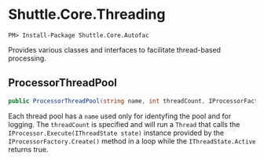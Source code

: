 # Shuttle.Core.Threading

```
PM> Install-Package Shuttle.Core.Autofac
```

Provides various classes and interfaces to facilitate thread-based processing.

## ProcessorThreadPool

``` c#
public ProcessorThreadPool(string name, int threadCount, IProcessorFactory processorFactory)
```

Each thread pool has a `name` used only for identyfing the pool and for logging.  The `threadCount` is specified and will run a `Thread` that calls the `IProcessor.Execute(IThreadState state)` instance provided by the `IProcessorFactory.Create()` method in a loop while the `IThreadState.Active` returns true.